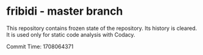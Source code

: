 # fribidi - master branch

This repository contains frozen state of the repository.
Its history is cleared. It is used only for static code
analysis with Codacy.

Commit Time: 1708064371